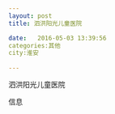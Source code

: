 ```yaml
--- 
layout: post 
title: 泗洪阳光儿童医院

date:   2016-05-03 13:39:56 
categories:其他  
city:淮安
  
--- 
```

   
泗洪阳光儿童医院

信息

